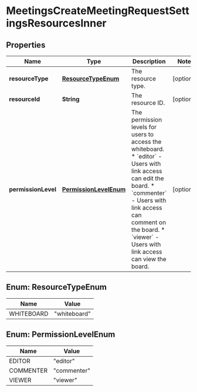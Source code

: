 

# MeetingsCreateMeetingRequestSettingsResourcesInner


## Properties

| Name | Type | Description | Notes |
|------------ | ------------- | ------------- | -------------|
|**resourceType** | [**ResourceTypeEnum**](#ResourceTypeEnum) | The resource type. |  [optional] |
|**resourceId** | **String** | The resource ID. |  [optional] |
|**permissionLevel** | [**PermissionLevelEnum**](#PermissionLevelEnum) | The permission levels for users to access the whiteboard.  * &#x60;editor&#x60; - Users with link access can edit the board.  * &#x60;commenter&#x60; - Users with link access can comment on the board.  * &#x60;viewer&#x60; - Users with link access can view the board. |  [optional] |



## Enum: ResourceTypeEnum

| Name | Value |
|---- | -----|
| WHITEBOARD | &quot;whiteboard&quot; |



## Enum: PermissionLevelEnum

| Name | Value |
|---- | -----|
| EDITOR | &quot;editor&quot; |
| COMMENTER | &quot;commenter&quot; |
| VIEWER | &quot;viewer&quot; |



